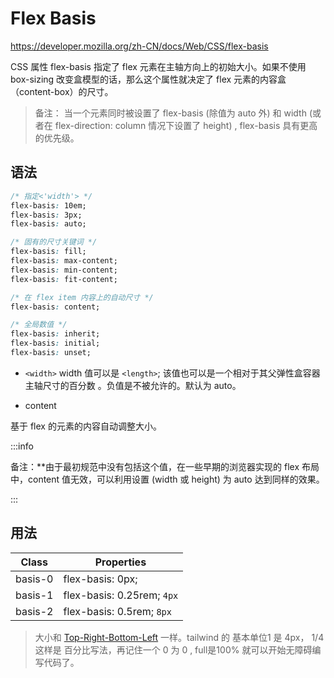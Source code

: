 # Flex Basis

<https://developer.mozilla.org/zh-CN/docs/Web/CSS/flex-basis>

CSS 属性 flex-basis 指定了 flex 元素在主轴方向上的初始大小。如果不使用 box-sizing 改变盒模型的话，那么这个属性就决定了 flex 元素的内容盒（content-box）的尺寸。

> 备注： 当一个元素同时被设置了 flex-basis (除值为 auto 外) 和 width (或者在 flex-direction: column 情况下设置了 height) , flex-basis 具有更高的优先级。

## 语法

```css
/* 指定<'width'> */
flex-basis: 10em;
flex-basis: 3px;
flex-basis: auto;

/* 固有的尺寸关键词 */
flex-basis: fill;
flex-basis: max-content;
flex-basis: min-content;
flex-basis: fit-content;

/* 在 flex item 内容上的自动尺寸 */
flex-basis: content;

/* 全局数值 */
flex-basis: inherit;
flex-basis: initial;
flex-basis: unset;
```

- `<width>` width 值可以是 `<length>`; 该值也可以是一个相对于其父弹性盒容器主轴尺寸的百分数 。负值是不被允许的。默认为 auto。

- content

基于 flex 的元素的内容自动调整大小。

:::info

备注：\*\*由于最初规范中没有包括这个值，在一些早期的浏览器实现的 flex 布局中，content 值无效，可以利用设置 (width 或 height) 为 auto 达到同样的效果。

:::

## 用法

| Class   | Properties                 |
| ------- | -------------------------- |
| basis-0 | flex-basis: 0px;           |
| basis-1 | flex-basis: 0.25rem; `4px` |
| basis-2 | flex-basis: 0.5rem; `8px`  |

> 大小和 [Top-Right-Bottom-Left](../04布局/Top-Right-Bottom-Left.md) 一样。tailwind 的 基本单位1 是 4px， 1/4 这样是 百分比写法，再记住一个 0 为 0 , full是100% 就可以开始无障碍编写代码了。
